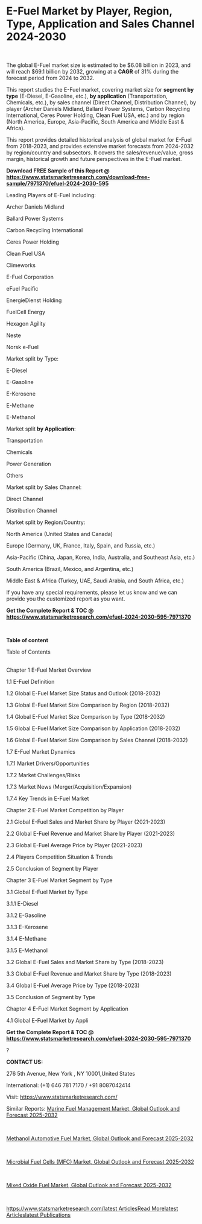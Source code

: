 <h1>E-Fuel Market by Player, Region, Type, Application and Sales Channel 2024-2030</h1><br/><p>The global E-Fuel market size is estimated to be $6.08 billion in 2023, and will reach $69.1 billion by 2032, growing at a <strong>CAGR</strong> of 31% during the forecast period from 2024 to 2032.</p>
 
 
 
 <p>This report studies the E-Fuel market, covering market size for <strong>segment by type</strong> (E-Diesel, E-Gasoline, etc.), <strong>by application</strong> (Transportation, Chemicals, etc.), by sales channel (Direct Channel, Distribution Channel), by player (Archer Daniels Midland, Ballard Power Systems, Carbon Recycling International, Ceres Power Holding, Clean Fuel USA, etc.) and by region (North America, Europe, Asia-Pacific, South America and Middle East & Africa).</p>
 
 
 
 <p>This report provides detailed historical analysis of global market for E-Fuel from 2018-2023, and provides extensive market forecasts from 2024-2032 by region/country and subsectors. It covers the sales/revenue/value, gross margin, historical growth and future perspectives in the E-Fuel market.</p>
 
 
 
 <p><strong>Download FREE Sample of this Report @ <a href="https://www.statsmarketresearch.com/download-free-sample/7971370/efuel-2024-2030-595">https://www.statsmarketresearch.com/download-free-sample/7971370/efuel-2024-2030-595</a></strong></p>
 
 
 
 <p>Leading Players of E-Fuel including:</p>
 
 
 
 <p>Archer Daniels Midland</p>
 
 
 
 <p>Ballard Power Systems</p>
 
 
 
 <p>Carbon Recycling International</p>
 
 
 
 <p>Ceres Power Holding</p>
 
 
 
 <p>Clean Fuel USA</p>
 
 
 
 <p>Climeworks</p>
 
 
 
 <p>E-Fuel Corporation</p>
 
 
 
 <p>eFuel Pacific</p>
 
 
 
 <p>EnergieDienst Holding</p>
 
 
 
 <p>FuelCell Energy</p>
 
 
 
 <p>Hexagon Agility</p>
 
 
 
 <p>Neste</p>
 
 
 
 <p>Norsk e-Fuel</p>
 
 
 
 <p>Market split by Type:</p>
 
 
 
 <p>E-Diesel</p>
 
 
 
 <p>E-Gasoline</p>
 
 
 
 <p>E-Kerosene</p>
 
 
 
 <p>E-Methane</p>
 
 
 
 <p>E-Methanol</p>
 
 
 
 <p>Market split <strong>by Application</strong>:</p>
 
 
 
 <p>Transportation</p>
 
 
 
 <p>Chemicals</p>
 
 
 
 <p>Power Generation</p>
 
 
 
 <p>Others</p>
 
 
 
 <p>Market split by Sales Channel:</p>
 
 
 
 <p>Direct Channel</p>
 
 
 
 <p>Distribution Channel</p>
 
 
 
 <p>Market split by Region/Country:</p>
 
 
 
 <p>North America (United States and Canada)</p>
 
 
 
 <p>Europe (Germany, UK, France, Italy, Spain, and Russia, etc.)</p>
 
 
 
 <p>Asia-Pacific (China, Japan, Korea, India, Australia, and Southeast Asia, etc.)</p>
 
 
 
 <p>South America (Brazil, Mexico, and Argentina, etc.)</p>
 
 
 
 <p>Middle East & Africa (Turkey, UAE, Saudi Arabia, and South Africa, etc.)</p>
 
 
 
 <p>If you have any special requirements, please let us know and we can provide you the customized report as you want.</p>
 
 
 
 <div><b>Get the Complete Report & TOC @ <a href="https://www.statsmarketresearch.com/efuel-2024-2030-595-7971370">https://www.statsmarketresearch.com/efuel-2024-2030-595-7971370</a></b></div>
 
 
 
 <p><br />
 
 <b>Table of content</b></p>
 
 
 
 <p>Table of Contents<br />
 
 <br />
 
 Chapter 1 E-Fuel Market Overview<br />
 
 1.1 E-Fuel Definition<br />
 
 1.2 Global E-Fuel Market Size Status and Outlook (2018-2032)<br />
 
 1.3 Global E-Fuel Market Size Comparison by Region (2018-2032)<br />
 
 1.4 Global E-Fuel Market Size Comparison by Type (2018-2032)<br />
 
 1.5 Global E-Fuel Market Size Comparison by Application (2018-2032)<br />
 
 1.6 Global E-Fuel Market Size Comparison by Sales Channel (2018-2032)<br />
 
 1.7 E-Fuel Market Dynamics<br />
 
 1.7.1 Market Drivers/Opportunities<br />
 
 1.7.2 Market Challenges/Risks<br />
 
 1.7.3 Market News (Merger/Acquisition/Expansion)<br />
 
 1.7.4 Key Trends in E-Fuel Market<br />
 
 Chapter 2 E-Fuel Market Competition by Player<br />
 
 2.1 Global E-Fuel Sales and Market Share by Player (2021-2023)<br />
 
 2.2 Global E-Fuel Revenue and Market Share by Player (2021-2023)<br />
 
 2.3 Global E-Fuel Average Price by Player (2021-2023)<br />
 
 2.4 Players Competition Situation & Trends<br />
 
 2.5 Conclusion of Segment by Player<br />
 
 Chapter 3 E-Fuel Market Segment by Type<br />
 
 3.1 Global E-Fuel Market by Type<br />
 
 3.1.1 E-Diesel<br />
 
 3.1.2 E-Gasoline<br />
 
 3.1.3 E-Kerosene<br />
 
 3.1.4 E-Methane<br />
 
 3.1.5 E-Methanol<br />
 
 3.2 Global E-Fuel Sales and Market Share by Type (2018-2023)<br />
 
 3.3 Global E-Fuel Revenue and Market Share by Type (2018-2023)<br />
 
 3.4 Global E-Fuel Average Price by Type (2018-2023)<br />
 
 3.5 Conclusion of Segment by Type<br />
 
 Chapter 4 E-Fuel Market Segment by Application<br />
 
 4.1 Global E-Fuel Market by Appli</p>
 
 
 
 <div><b>Get the Complete Report & TOC @ <a href="https://www.statsmarketresearch.com/efuel-2024-2030-595-7971370">https://www.statsmarketresearch.com/efuel-2024-2030-595-7971370</a></b></div>
 
 
 
 <p>? </p>
 
 
 
 <p><b>CONTACT US:</b><br />
 
 276 5th Avenue, New York , NY 10001,United States<br />
 
 International: (+1) 646 781 7170 / +91 8087042414<br />
 
 Visit: <a href="https://www.statsmarketresearch.com/">https://www.statsmarketresearch.com/</a><br />
 
 Similar Reports: <a href="https://www.statsmarketresearch.com/efuel-2024-2030-595-7971370">Marine Fuel Management Market, Global Outlook and Forecast 2025-2032</a><br />
 
 <br />
 
 <a href="https://www.statsmarketresearch.com/efuel-2024-2030-595-7971370">Methanol Automotive Fuel Market, Global Outlook and Forecast 2025-2032</a><br />
 
 <br />
 
 <a href="https://www.statsmarketresearch.com/efuel-2024-2030-595-7971370">Microbial Fuel Cells (MFC) Market, Global Outlook and Forecast 2025-2032</a><br />
 
 <br />
 
 <a href="https://www.statsmarketresearch.com/efuel-2024-2030-595-7971370">Mixed Oxide Fuel Market, Global Outlook and Forecast 2025-2032</a><br />
 
 <br />
 
 <a href="https://gyeongbokgung.com">https://www.statsmarketresearch.com/</a><a href="https://hallyeomaritime.com">latest Articles</a><a href="https://jingwansa.com">Read More</a><a href="https://nguoiviet.jp/">latest Articles</a><a href="https://www.intelmarketresearch.com/">latest Publications</a></p>